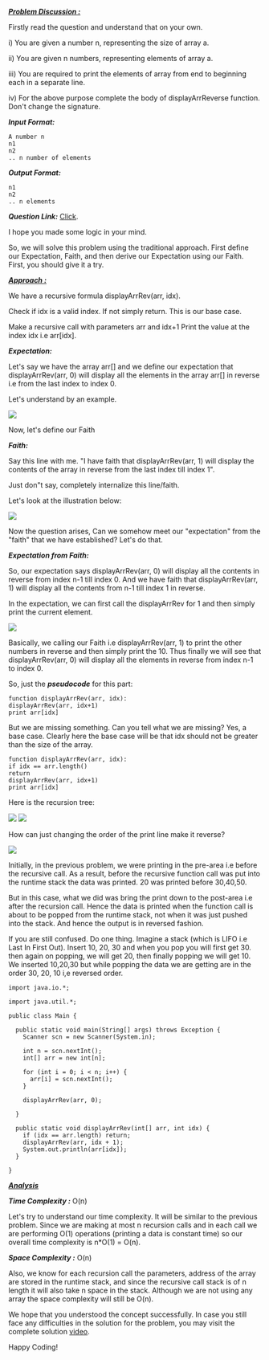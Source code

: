 <i style="text-decoration:underline"><b>Problem Discussion :</b></i>

Firstly read the question and understand that on your own.

i) You are given a number n, representing the size of array a.

ii) You are given n numbers, representing elements of array a.

iii) You are required to print the elements of array from end to beginning each in a separate line.

iv) For the above purpose complete the body of displayArrReverse function. Don't change the signature.
  
<i><b>Input Format: </b></i>
```
A number n
n1
n2
.. n number of elements
```
<i><b>Output Format: </b></i>
```
n1
n2
.. n elements
```

<i><b>Question Link:</b></i> [Click](https://www.pepcoding.com/resources/online-java-foundation/recursion-in-arrays/display-array-in-reverse/ojquestion).

I hope you made some logic in your mind.

So, we will solve this problem using the traditional approach. First define our Expectation, Faith, and then derive our Expectation using our Faith. First, you should give it a try.

<i style="text-decoration:underline"><b>Approach :</b></i>

We have a recursive formula displayArrRev(arr, idx).

Check if idx is a valid index. If not simply return. This is our base case.

Make a recursive call with parameters arr and idx+1
Print the value at the index idx i.e arr[idx].

<i><b>Expectation:</b></i>

Let's say we have the array arr[] and we define our expectation that displayArrRev(arr, 0) will display all the elements in the array arr[] in reverse i.e from the last index to index 0. 

Let's understand by an example.

<img src="https://pepvids.sgp1.cdn.digitaloceanspaces.com/articles/display_array_in_reverse/display_array_in_reverse_1.png">

Now, let's define our Faith

<i><b>Faith:</b></i>

Say this line with me. "I have faith that displayArrRev(arr, 1) will display the contents of the array in reverse from the last index till index 1". 

Just don"t say, completely internalize this line/faith. 

Let's look at the illustration below:

<img src="https://pepvids.sgp1.cdn.digitaloceanspaces.com/articles/display_array_in_reverse/display_array_in_reverse_2.png">

Now the question arises, Can we somehow meet our "expectation" from the "faith" that we have established? Let's do that.

<i><b>Expectation from Faith:</b></i>

So, our expectation says displayArrRev(arr, 0) will display all the contents in reverse from index n-1 till index 0. And we have faith that displayArrRev(arr, 1) will display all the contents from n-1 till index 1 in reverse.

In the expectation, we can first call the displayArrRev for 1 and then simply print the current element.

<img src="https://pepvids.sgp1.cdn.digitaloceanspaces.com/articles/display_array_in_reverse/display_array_in_reverse_3.png">

Basically, we calling our Faith i.e displayArrRev(arr, 1) to print the other numbers in reverse and then simply print the 10. Thus finally we will see that displayArrRev(arr, 0) will display all the elements in reverse from index n-1 to index 0.

So, just the <i><b>pseudocode</b></i> for this part:

```
function displayArrRev(arr, idx):
displayArrRev(arr, idx+1)
print arr[idx]
```

But we are missing something. Can you tell what we are missing? Yes, a base case. Clearly here the base case will be that idx should not be greater than the size of the array.

```
function displayArrRev(arr, idx):
if idx == arr.length()
return
displayArrRev(arr, idx+1)
print arr[idx]
```

Here is the recursion tree:

<img src="https://pepvids.sgp1.cdn.digitaloceanspaces.com/articles/display_array_in_reverse/display_array_in_reverse_4.png">

<img src="https://pepvids.sgp1.cdn.digitaloceanspaces.com/articles/display_array_in_reverse/display_array_in_reverse_5.png">

How can just changing the order of the print line make it reverse?

<img src="https://pepvids.sgp1.cdn.digitaloceanspaces.com/articles/display_array_in_reverse/display_array_in_reverse_6.png">

Initially, in the previous problem, we were printing in the pre-area i.e before the recursive call. As a result, before the recursive function call was put into the runtime stack the data was printed. 20 was printed before 30,40,50.

But in this case, what we did was bring the print down to the post-area i.e after the recursion call. Hence the data is printed when the function call is about to be popped from the runtime stack, not when it was just pushed into the stack. And hence the output is in reversed fashion.

If you are still confused. Do one thing. Imagine a stack (which is LIFO i.e Last In First Out). Insert 10, 20, 30 and when you pop you will first get 30. then again on popping, we will get 20, then finally popping we will get 10. We inserted 10,20,30 but while popping the data we are getting are in the order 30, 20, 10 i,e reversed order.

```
import java.io.*;

import java.util.*;

public class Main {

  public static void main(String[] args) throws Exception {
    Scanner scn = new Scanner(System.in);

    int n = scn.nextInt();
    int[] arr = new int[n];

    for (int i = 0; i < n; i++) {
      arr[i] = scn.nextInt();
    }

    displayArrRev(arr, 0);

  }

  public static void displayArrRev(int[] arr, int idx) {
    if (idx == arr.length) return;
    displayArrRev(arr, idx + 1);
    System.out.println(arr[idx]);
  }

}
```

<i style="text-decoration:underline"><b>Analysis</b></i>

<i><b>Time Complexity :</b></i>
O(n)

Let's try to understand our time complexity. It will be similar to the previous problem. Since we are making at most n recursion calls and in each call we are performing O(1) operations (printing a data is constant time) so our overall time complexity is n*O(1) = O(n).

<i><b>Space Complexity :</b></i>
O(n)

Also, we know for each recursion call the parameters, address of the array are stored in the runtime stack, and since the recursive call stack is of n length it will also take n space in the stack. Although we are not using any array the space complexity will still be O(n).

We hope that you understood the concept successfully. In case you still face any difficulties in the solution for the problem, you may visit the complete solution [video](https://www.youtube.com/watch?v=SJrfxaYBEFU&list=TLGGNgmB8mGEkKYxNzA2MjAyMQ).

Happy Coding!